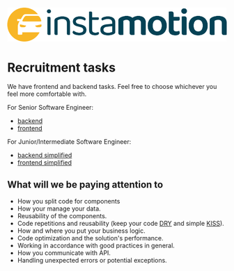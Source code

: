 [![instamotion_logo](img/instamotion_Logo_blue.png)](https://www.instamotion.com/)

# Recruitment tasks

We have frontend and backend tasks. Feel free to choose whichever you feel more comfortable with.

For Senior Software Engineer:
- [backend](docs/backend.md)
- [frontend](docs/frontend.md)

For Junior/Intermediate Software Engineer:
- [backend simplified](docs/backend-simplified.md)
- [frontend simplified](docs/frontend-simplified.md)

## What will we be paying attention to

- How you split code for components
- How your manage your data.
- Reusability of the components.
- Code repetitions and reusability (keep your code [DRY](https://en.wikipedia.org/wiki/Don%27t_repeat_yourself) and simple [KISS](https://en.wikipedia.org/wiki/KISS_principle)).
- How and where you put your business logic.
- Code optimization and the solution's performance.
- Working in accordance with good practices in general.
- How you communicate with API.
- Handling unexpected errors or potential exceptions.
